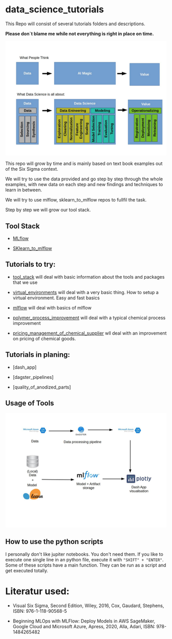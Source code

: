 # data_science_tutorials


This Repo will consist of several tutorials folders and descriptions. 

**Please don`t blame me while not everything is right in place on time.** 

![What_AI_is_about](./What_AI_is_about.jpg)

This repo will grow by time and is mainly based on text book examples out of the Six Sigma context.

We will try to use the data provided and go step by step through the whole examples, with new data on each step and new findings and techniques to learn in between.

We will try to use mlflow, sklearn_to_mlflow repos to fullfil the task.

Step by step we will grow our tool stack.

## Tool Stack

- [MLflow](https://github.com/heiko1234/mlflow)

- [SKlearn_to_mlflow](https://github.com/heiko1234/SKlearn_to_MLFLow)



## Tutorials to try:

- [tool_stack](./tool_stack/) will deal with basic information about the tools and packages that we use


- [virtual_environments](./virtual_environments) will deal with a very basic thing. How to setup a virtual environment. Easy and fast basics

- [mlflow](./mlflow_tutorial) will deal with basics of mlflow 


- [polymer_process_improvement](./polymer_process_improvement/) will deal with a typical chemical process improvement 

- [pricing_management_of_chemical_supplier](./price_management/) wll deal with an improvement on pricing of chemical goods.



## Tutorials in planing:

- [dash_app]

- [dagster_pipelines]

- [quality_of_anodized_parts]




## Usage of Tools

![Packages_workflow](Packages_Workflow.jpg)


## How to use the python scripts

I personally don't like jupiter notebooks. You don't need them. If you like to execute one single line in an python file, execute it with ` "SHIFT" + "ENTER" `. Some of these scripts have a main function. They can be run as a script and get executed totally.



# Literatur used:

- Visual Six Sigma, Second Edition, Wiley, 2016, Cox, Gaudard, Stephens, ISBN: 976-1-118-90568-5  

- Beginning MLOps with MLFlow: Deploy Models in AWS SageMaker, Google Cloud and Microsoft Azure, Apress, 2020, Alla, Adari, ISBN: 978-1484265482


